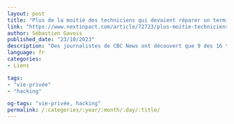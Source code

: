 ```yaml
---
layout: post
title: "Plus de la moitié des techniciens qui devaient réparer un terminal en ont profité pour fouiller dedans"
link: "https://www.nextinpact.com/article/72723/plus-moitie-techniciens-qui-devaient-reparer-terminal-en-on-profite-pour-fouiller-dedans"
author: Sébastien Gavois 
published_date: "23/10/2023"
description: "Des journalistes de CBC News ont découvert que 9 des 16 techniciens à qui ils avaient confié leurs téléphones et ordinateurs portables afin de les réparer en ont profité pour accéder aux photos intimes et informations privées qu'ils contenaient. Bien évidemment, la réparation ne justifiait aucunement de fouiller dans les données personnelles. L'un d'entre eux a même copié des photos sur une clef USB. Sur Android, un mode réparation se prépare enfin."
language: fr
categories:
- Liens

tags:
- "vie-privée"
- "hacking"

og-tags: "vie-privée, hacking"
permalink: /:categories/:year/:month/:day/:title/
---
```

